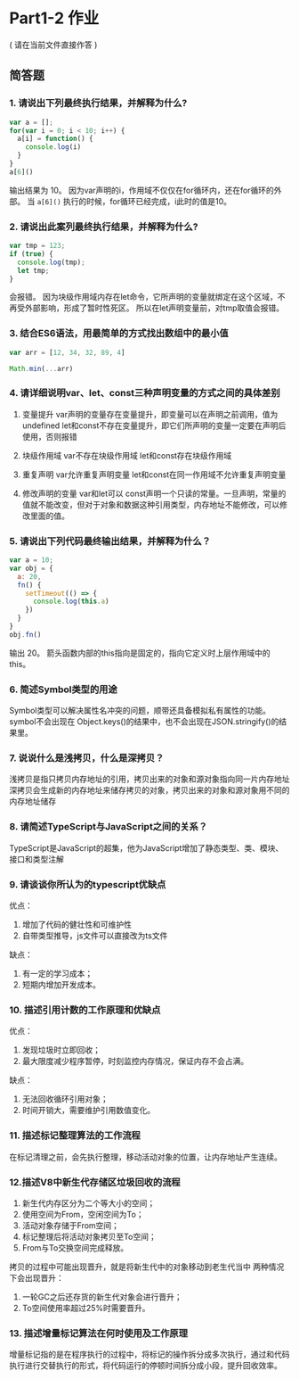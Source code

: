 # Part1-2 作业

( 请在当前文件直接作答 )

## 简答题

### 1. 请说出下列最终执行结果，并解释为什么?

```javascript
var a = [];
for(var i = 0; i < 10; i++) {
  a[i] = function() {
    console.log(i)
  }
}
a[6]()
```

输出结果为 10。
因为var声明的i，作用域不仅仅在for循环内，还在for循环的外部。
当 `a[6]()` 执行的时候，for循环已经完成，i此时的值是10。

### 2. 请说出此案列最终执行结果，并解释为什么?

```javascript
var tmp = 123;
if (true) {
  console.log(tmp);
  let tmp;
}
```

会报错。
因为块级作用域内存在let命令，它所声明的变量就绑定在这个区域，不再受外部影响，形成了暂时性死区。
所以在let声明变量前，对tmp取值会报错。

### 3. 结合ES6语法，用最简单的方式找出数组中的最小值

```javascript
var arr = [12, 34, 32, 89, 4]
```

```javascript
Math.min(...arr)
```

### 4. 请详细说明var、let、const三种声明变量的方式之间的具体差别

1. 变量提升
var声明的变量存在变量提升，即变量可以在声明之前调用，值为undefined
let和const不存在变量提升，即它们所声明的变量一定要在声明后使用，否则报错

2. 块级作用域
var不存在块级作用域
let和const存在块级作用域

3. 重复声明
var允许重复声明变量
let和const在同一作用域不允许重复声明变量

4. 修改声明的变量
var和let可以
const声明一个只读的常量。一旦声明，常量的值就不能改变，但对于对象和数据这种引用类型，内存地址不能修改，可以修改里面的值。

### 5. 请说出下列代码最终输出结果，并解释为什么？

```javascript
var a = 10;
var obj = {
  a: 20,
  fn() {
    setTimeout(() => {
      console.log(this.a)
    })
  }
}
obj.fn()
```

输出 20。
箭头函数内部的this指向是固定的，指向它定义时上层作用域中的this。

### 6. 简述Symbol类型的用途

Symbol类型可以解决属性名冲突的问题，顺带还具备模拟私有属性的功能。
symbol不会出现在 Object.keys()的结果中，也不会出现在JSON.stringify()的结果里。

### 7. 说说什么是浅拷贝，什么是深拷贝？

浅拷贝是指只拷贝内存地址的引用，拷贝出来的对象和源对象指向同一片内存地址
深拷贝会生成新的内存地址来储存拷贝的对象，拷贝出来的对象和源对象用不同的内存地址储存

### 8. 请简述TypeScript与JavaScript之间的关系？

TypeScript是JavaScript的超集，他为JavaScript增加了静态类型、类、模块、接口和类型注解

### 9. 请谈谈你所认为的typescript优缺点

优点：

1. 增加了代码的健壮性和可维护性
2. 自带类型推导，js文件可以直接改为ts文件

缺点：

1. 有一定的学习成本；
2. 短期内增加开发成本。

### 10. 描述引用计数的工作原理和优缺点

优点：

1. 发现垃圾时立即回收；
2. 最大限度减少程序暂停，时刻监控内存情况，保证内存不会占满。

缺点：

1. 无法回收循环引用对象；
2. 时间开销大，需要维护引用数值变化。

### 11. 描述标记整理算法的工作流程

在标记清理之前，会先执行整理，移动活动对象的位置，让内存地址产生连续。

### 12.描述V8中新生代存储区垃圾回收的流程

1. 新生代内存区分为二个等大小的空间；
2. 使用空间为From，空闲空间为To；
3. 活动对象存储于From空间；
4. 标记整理后将活动对象拷贝至To空间；
5. From与To交换空间完成释放。

拷贝的过程中可能出现晋升，就是将新生代中的对象移动到老生代当中
两种情况下会出现晋升：

1. 一轮GC之后还存货的新生代对象会进行晋升；
2. To空间使用率超过25%时需要晋升。

### 13. 描述增量标记算法在何时使用及工作原理

增量标记指的是在程序执行的过程中，将标记的操作拆分成多次执行，通过和代码执行进行交替执行的形式，将代码运行的停顿时间拆分成小段，提升回收效率。
